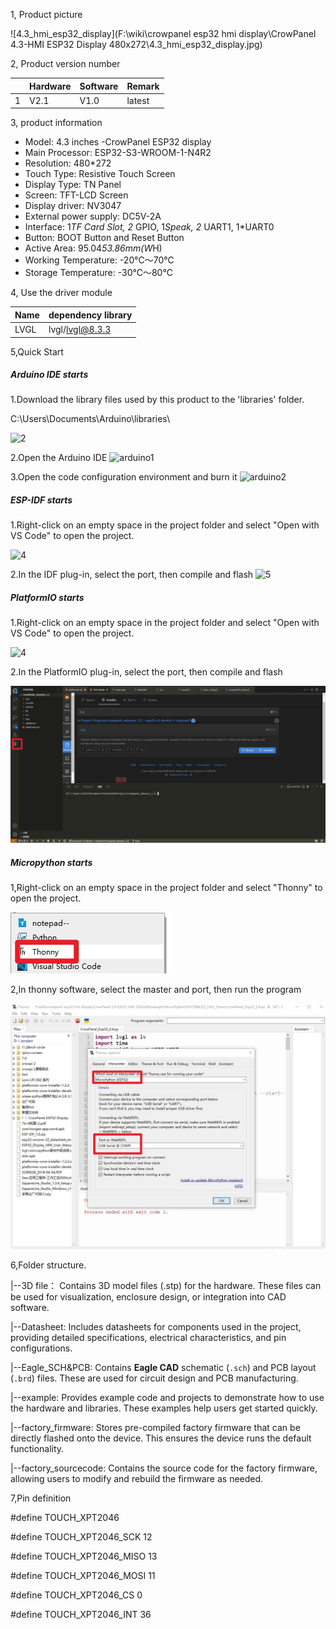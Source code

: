 1, Product picture

![4.3_hmi_esp32_display](F:\wiki\crowpanel esp32 hmi display\CrowPanel 4.3-HMI ESP32 Display 480x272\4.3_hmi_esp32_display.jpg)

2, Product version number

|      | Hardware | Software | Remark |
| ---- | -------- | -------- | ------ |
| 1    | V2.1     | V1.0     | latest |

3, product information

- Model: 4.3 inches -CrowPanel ESP32 display
- Main Processor: ESP32-S3-WROOM-1-N4R2
- Resolution: 480*272
- Touch Type: Resistive Touch Screen
- Display Type: TN Panel
- Screen: TFT-LCD Screen
- Display driver: NV3047
- External power supply: DC5V-2A
- Interface: 1*TF Card Slot, 2* GPIO, 1*Speak, 2* UART1, 1*UART0
- Button: BOOT Button and Reset Button
- Active Area: 95.04*53.86mm(W*H)
- Working Temperature: -20℃～70℃
- Storage Temperature: -30℃～80℃

4, Use the driver module

| Name | dependency library |
| ---- | ------------------ |
| LVGL | lvgl/lvgl@8.3.3    |

5,Quick Start

##### Arduino IDE starts

1.Download the library files used by this product to the 'libraries' folder.

C:\Users\Documents\Arduino\libraries\

![2](https://github.com/user-attachments/assets/86c568bb-3921-4a07-ae91-62d7ce752e50)



2.Open the Arduino IDE
![arduino1](https://github.com/user-attachments/assets/53a44b6e-cf7e-4a7d-8f2d-00c37cb20729)



3.Open the code configuration environment and burn it
![arduino2](https://github.com/user-attachments/assets/e478382b-985e-492d-ab27-11ebc96a9724)



##### ESP-IDF starts

1.Right-click on an empty space in the project folder and select "Open with VS Code" to open the project.



![4](https://github.com/user-attachments/assets/a842ad62-ed8b-49c0-bfda-ee39102da467)

2.In the IDF plug-in, select the port, then compile and flash
![5](https://github.com/user-attachments/assets/76b6182f-0998-4496-920d-d262a5142df3)



##### PlatformIO starts

1.Right-click on an empty space in the project folder and select "Open with VS Code" to open the project.

![4](https://github.com/user-attachments/assets/a842ad62-ed8b-49c0-bfda-ee39102da467)

2.In the PlatformIO plug-in, select the port, then compile and flash

![platformIO](./platformIO.jpg)

##### Micropython starts

1,Right-click on an empty space in the project folder and select "Thonny" to open the project.

![thonny](./thonny.jpg)

2,In thonny software, select the master and port, then run the program

![thonny2](./thonny2.jpg)

6,Folder structure.

|--3D file： Contains 3D model files (.stp) for the hardware. These files can be used for visualization, enclosure design, or integration into CAD software.

|--Datasheet: Includes datasheets for components used in the project, providing detailed specifications, electrical characteristics, and pin configurations.

|--Eagle_SCH&PCB: Contains **Eagle CAD** schematic (`.sch`) and PCB layout (`.brd`) files. These are used for circuit design and PCB manufacturing.

|--example: Provides example code and projects to demonstrate how to use the hardware and libraries. These examples help users get started quickly.

|--factory_firmware: Stores pre-compiled factory firmware that can be directly flashed onto the device. This ensures the device runs the default functionality.

|--factory_sourcecode: Contains the source code for the factory firmware, allowing users to modify and rebuild the firmware as needed.

7,Pin definition

\#define TOUCH_XPT2046 

#define TOUCH_XPT2046_SCK 12 

#define TOUCH_XPT2046_MISO 13 

#define TOUCH_XPT2046_MOSI 11 

#define TOUCH_XPT2046_CS 0 

#define TOUCH_XPT2046_INT 36